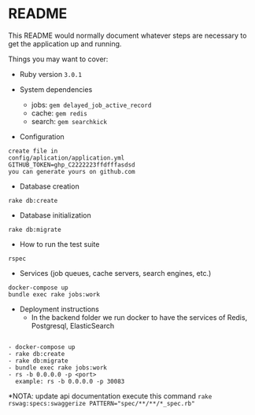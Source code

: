 # README

This README would normally document whatever steps are necessary to get the
application up and running.

Things you may want to cover:

* Ruby version `3.0.1`

* System dependencies
 
  * jobs: ```gem delayed_job_active_record```
  * cache: ```gem redis```
  * search: ```gem searchkick```

* Configuration

```
create file in
config/aplication/application.yml
GITHUB_TOKEN=ghp_C2222223ffdfffasdsd
you can generate yours on github.com
```

* Database creation
```
rake db:create
```

* Database initialization
```
rake db:migrate
```
* How to run the test suite
```
rspec
```
* Services (job queues, cache servers, search engines, etc.)
```
docker-compose up
bundle exec rake jobs:work
```
* Deployment instructions
   * In the backend folder
we run docker to have the services of Redis, Postgresql, ElasticSearch
```

- docker-compose up
- rake db:create
- rake db:migrate
- bundle exec rake jobs:work
- rs -b 0.0.0.0 -p <port>
  example: rs -b 0.0.0.0 -p 30083

```

*NOTA: update api documentation execute this command
```rake rswag:specs:swaggerize PATTERN="spec/**/**/*_spec.rb"```
